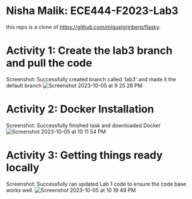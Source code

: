 # Nisha Malik: ECE444-F2023-Lab3
this repo is a clone of https://github.com/miguelgrinberg/flasky.

# Activity 1: Create the lab3 branch and pull the code
Screenshot: Successfully created branch called 'lab3' and made it the default branch
![Screenshot 2023-10-05 at 9 25 28 PM](https://github.com/niishaaa/ECE444-F2023-Lab1/assets/98194794/9b826e17-382a-485a-acc8-05c48b6c9c18)

# Activity 2: Docker Installation
Screenshot: Successfully finished task and downloaded Docker
![Screenshot 2023-10-05 at 10 11 54 PM](https://github.com/niishaaa/ECE444-F2023-Lab1/assets/98194794/22a4fb04-db40-4a52-9b23-ca5ae51f6bed)

# Activity 3: Getting things ready locally
Screenshot: Successfully ran updated Lab 1 code to ensure the code base works well.
![Screenshot 2023-10-05 at 10 19 49 PM](https://github.com/niishaaa/ECE444-F2023-Lab1/assets/98194794/37338b7a-efd1-40e9-9e6f-200c8d09e5d2)
